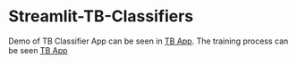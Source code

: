 # Streamlit-TB-Classifiers
Demo of TB Classifier App can be seen in [TB App](https://saim-khalid-streamlit-tb-classifiers-custom-model-dt1zss.streamlit.app/). The training process can be seen [TB App](https://saim-khalid-streamlit-tb-classifiers-custom-model-dt1zss.streamlit.app/)

